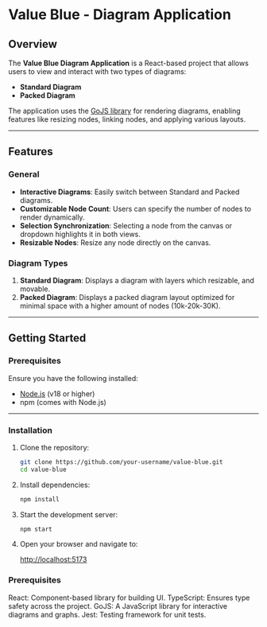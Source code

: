 # Value Blue - Diagram Application

## Overview

The **Value Blue Diagram Application** is a React-based project that allows users to view and interact with two types of diagrams:
- **Standard Diagram**
- **Packed Diagram**

The application uses the [GoJS library](https://gojs.net/latest/) for rendering diagrams, enabling features like resizing nodes, linking nodes, and applying various layouts.

---

## Features

### General
- **Interactive Diagrams**: Easily switch between Standard and Packed diagrams.
- **Customizable Node Count**: Users can specify the number of nodes to render dynamically.
- **Selection Synchronization**: Selecting a node from the canvas or dropdown highlights it in both views.
- **Resizable Nodes**: Resize any node directly on the canvas.

### Diagram Types
1. **Standard Diagram**: Displays a diagram with layers which resizable, and movable.
2. **Packed Diagram**: Displays a packed diagram layout optimized for minimal space with a higher amount of nodes (10k-20k-30K).

---

## Getting Started

### Prerequisites
Ensure you have the following installed:
- [Node.js](https://nodejs.org) (v18 or higher)
- npm (comes with Node.js)

---

### Installation

1. Clone the repository:
   ```bash
   git clone https://github.com/your-username/value-blue.git
   cd value-blue

2. Install dependencies:
   ```bash
   npm install

3. Start the development server:
   ```bash
   npm start
4. Open your browser and navigate to:

   [http://localhost:5173](http://localhost:5173)



### Prerequisites
React: Component-based library for building UI.
TypeScript: Ensures type safety across the project.
GoJS: A JavaScript library for interactive diagrams and graphs.
Jest: Testing framework for unit tests.

